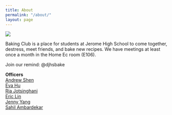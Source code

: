 ```yaml
---
title: About
permalink: "/about/"
layout: page
---
```


<img src="https://cdn.jamieoliver.com/news-and-features/features/wp-content/uploads/sites/2/2016/10/piping_coolcakes-1024x683.jpg">

Baking Club is a place for students at Jerome High School to come together, destress, meet friends, and bake new recipes. We have meetings at least once a month in the Home Ec room (E106).   
   
Join our remind: @djhsbake   
   
**Officers**   
[Andrew Shen
](mailto:19shen_andrew@dublinstudents.net)   
[Eva Hu](mailto:19hu_eva@dublinstudents.net)   
[Ria Jotsinghani](mailto:19jotsinghani_ria@dublinstudents.net)   
[Eric Lin](mailto:19lin_eric@dublinstudents.net)   
[Jenny Yang](mailto:19jenny_yang@dublinstudents.net)   
[Sahil Ambardekar](mailto:19ambardekar_sahil@dublinstudents.net)